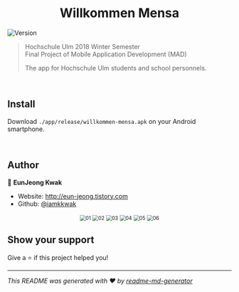 <h1 align="center">Willkommen Mensa</h1>
<p>
  <img alt="Version" src="https://img.shields.io/badge/version-0.0.1-blue.svg?cacheSeconds=2592000" />
</p>


> Hochschule Ulm 2018 Winter Semester<br>
> Final Project of Mobile Application Development (MAD)
> 
> The app for Hochschule Ulm students and school personnels.

<br>

## Install

Download `./app/release/willkommen-mensa.apk` on your Android smartphone.

<br>

## Author

👤 **EunJeong Kwak**

* Website: http://eun-jeong.tistory.com
* Github: [@iamkkwak](https://github.com/iamkkwak)

<div align="center">

<img src="images/01.PNG" alt="01" align="center" style="zoom:80%;" />

<img src="images/02.PNG" alt="02" align="center" style="zoom:80%;" />

<img src="images/03.PNG" alt="03" align="center" style="zoom:80%;" />

<img src="images/04.PNG" alt="04" align="center" style="zoom:80%;" />

<img src="images/05.PNG" alt="05" align="center" style="zoom:80%;" />

<img src="images/06.PNG" alt="06" align="center" style="zoom:80%;" />

</div>


## Show your support

Give a ⭐️ if this project helped you!

***
_This README was generated with ❤️ by [readme-md-generator](https://github.com/kefranabg/readme-md-generator)_
